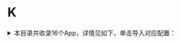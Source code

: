 # K
<details>
<summary>
本目录共收录16个App，详情见如下，单击导入对应配置：
</summary>

- [keep](https://quantumult.app/x/open-app/add-resource?remote-resource=%7B%22filter_remote%22%3A%20%5B%22https%3A%2F%2Fraw.githubusercontent.com%2Fzirawell%2FR-Store%2Fmain%2FRule%2FQuanX%2FAdblock%2FApp%2FK%2Fkeep%2Ffilter%2Fkeep.list%2C%20tag%3Dkeep%22%5D%2C%22rewrite_remote%22%3A%20%5B%22https%3A%2F%2Fraw.githubusercontent.com%2Fzirawell%2FR-Store%2Fmain%2FRule%2FQuanX%2FAdblock%2FApp%2FK%2Fkeep%2Frewrite%2Fkeep.conf%2C%20tag%3Dkeep%22%5D%7D)
- [口袋校园](https://quantumult.app/x/open-app/add-resource?remote-resource=%7B%22rewrite_remote%22%3A%20%5B%22https%3A%2F%2Fraw.githubusercontent.com%2Fzirawell%2FR-Store%2Fmain%2FRule%2FQuanX%2FAdblock%2FApp%2FK%2F%E5%8F%A3%E8%A2%8B%E6%A0%A1%E5%9B%AD%2Frewrite%2Fpocketuni.conf%2C%20tag%3D%E5%8F%A3%E8%A2%8B%E6%A0%A1%E5%9B%AD%22%5D%7D)
- [夸克](https://quantumult.app/x/open-app/add-resource?remote-resource=%7B%22rewrite_remote%22%3A%20%5B%22https%3A%2F%2Fraw.githubusercontent.com%2Fzirawell%2FR-Store%2Fmain%2FRule%2FQuanX%2FAdblock%2FApp%2FK%2F%E5%A4%B8%E5%85%8B%2Frewrite%2Fquark.conf%2C%20tag%3D%E5%A4%B8%E5%85%8B%22%5D%7D)
- [开源中国](https://quantumult.app/x/open-app/add-resource?remote-resource=%7B%22rewrite_remote%22%3A%20%5B%22https%3A%2F%2Fraw.githubusercontent.com%2Fzirawell%2FR-Store%2Fmain%2FRule%2FQuanX%2FAdblock%2FApp%2FK%2F%E5%BC%80%E6%BA%90%E4%B8%AD%E5%9B%BD%2Frewrite%2Foschina.conf%2C%20tag%3D%E5%BC%80%E6%BA%90%E4%B8%AD%E5%9B%BD%22%5D%7D)
- [快对](https://quantumult.app/x/open-app/add-resource?remote-resource=%7B%22rewrite_remote%22%3A%20%5B%22https%3A%2F%2Fraw.githubusercontent.com%2Fzirawell%2FR-Store%2Fmain%2FRule%2FQuanX%2FAdblock%2FApp%2FK%2F%E5%BF%AB%E5%AF%B9%2Frewrite%2Fkuaidui.conf%2C%20tag%3D%E5%BF%AB%E5%AF%B9%22%5D%7D)
- [快手](https://quantumult.app/x/open-app/add-resource?remote-resource=%7B%22filter_remote%22%3A%20%5B%22https%3A%2F%2Fraw.githubusercontent.com%2Fzirawell%2FR-Store%2Fmain%2FRule%2FQuanX%2FAdblock%2FApp%2FK%2F%E5%BF%AB%E6%89%8B%2Ffilter%2Fkuaishou.list%2C%20tag%3D%E5%BF%AB%E6%89%8B%22%5D%2C%22rewrite_remote%22%3A%20%5B%22https%3A%2F%2Fraw.githubusercontent.com%2Fzirawell%2FR-Store%2Fmain%2FRule%2FQuanX%2FAdblock%2FApp%2FK%2F%E5%BF%AB%E6%89%8B%2Frewrite%2Fkuaishou.conf%2C%20tag%3D%E5%BF%AB%E6%89%8B%22%5D%7D)
- [快手联盟](https://quantumult.app/x/open-app/add-resource?remote-resource=%7B%22rewrite_remote%22%3A%20%5B%22https%3A%2F%2Fraw.githubusercontent.com%2Fzirawell%2FR-Store%2Fmain%2FRule%2FQuanX%2FAdblock%2FApp%2FK%2F%E5%BF%AB%E6%89%8B%E8%81%94%E7%9B%9F%2Frewrite%2Fsnssdk.conf%2C%20tag%3D%E5%BF%AB%E6%89%8B%E8%81%94%E7%9B%9F%22%5D%7D)
- [快看漫画](https://quantumult.app/x/open-app/add-resource?remote-resource=%7B%22rewrite_remote%22%3A%20%5B%22https%3A%2F%2Fraw.githubusercontent.com%2Fzirawell%2FR-Store%2Fmain%2FRule%2FQuanX%2FAdblock%2FApp%2FK%2F%E5%BF%AB%E7%9C%8B%E6%BC%AB%E7%94%BB%2Frewrite%2Fkkmh.conf%2C%20tag%3D%E5%BF%AB%E7%9C%8B%E6%BC%AB%E7%94%BB%22%5D%7D)
- [快递100](https://quantumult.app/x/open-app/add-resource?remote-resource=%7B%22rewrite_remote%22%3A%20%5B%22https%3A%2F%2Fraw.githubusercontent.com%2Fzirawell%2FR-Store%2Fmain%2FRule%2FQuanX%2FAdblock%2FApp%2FK%2F%E5%BF%AB%E9%80%92100%2Frewrite%2Fkuaidi100.conf%2C%20tag%3D%E5%BF%AB%E9%80%92100%22%5D%7D)
- [看东方](https://quantumult.app/x/open-app/add-resource?remote-resource=%7B%22rewrite_remote%22%3A%20%5B%22https%3A%2F%2Fraw.githubusercontent.com%2Fzirawell%2FR-Store%2Fmain%2FRule%2FQuanX%2FAdblock%2FApp%2FK%2F%E7%9C%8B%E4%B8%9C%E6%96%B9%2Frewrite%2Fbestv.conf%2C%20tag%3D%E7%9C%8B%E4%B8%9C%E6%96%B9%22%5D%7D)
- [看天下](https://quantumult.app/x/open-app/add-resource?remote-resource=%7B%22rewrite_remote%22%3A%20%5B%22https%3A%2F%2Fraw.githubusercontent.com%2Fzirawell%2FR-Store%2Fmain%2FRule%2FQuanX%2FAdblock%2FApp%2FK%2F%E7%9C%8B%E5%A4%A9%E4%B8%8B%2Frewrite%2Fvistastory.conf%2C%20tag%3D%E7%9C%8B%E5%A4%A9%E4%B8%8B%22%5D%7D)
- [看理想](https://quantumult.app/x/open-app/add-resource?remote-resource=%7B%22rewrite_remote%22%3A%20%5B%22https%3A%2F%2Fraw.githubusercontent.com%2Fzirawell%2FR-Store%2Fmain%2FRule%2FQuanX%2FAdblock%2FApp%2FK%2F%E7%9C%8B%E7%90%86%E6%83%B3%2Frewrite%2Fvistopia.conf%2C%20tag%3D%E7%9C%8B%E7%90%86%E6%83%B3%22%5D%7D)
- [肯德基](https://quantumult.app/x/open-app/add-resource?remote-resource=%7B%22rewrite_remote%22%3A%20%5B%22https%3A%2F%2Fraw.githubusercontent.com%2Fzirawell%2FR-Store%2Fmain%2FRule%2FQuanX%2FAdblock%2FApp%2FK%2F%E8%82%AF%E5%BE%B7%E5%9F%BA%2Frewrite%2Fkfc.conf%2C%20tag%3D%E8%82%AF%E5%BE%B7%E5%9F%BA%22%5D%7D)
- [酷安](https://quantumult.app/x/open-app/add-resource?remote-resource=%7B%22rewrite_remote%22%3A%20%5B%22https%3A%2F%2Fraw.githubusercontent.com%2Fzirawell%2FR-Store%2Fmain%2FRule%2FQuanX%2FAdblock%2FApp%2FK%2F%E9%85%B7%E5%AE%89%2Frewrite%2Fcoolapk.conf%2C%20tag%3D%E9%85%B7%E5%AE%89%22%5D%7D)
- [酷我音乐](https://quantumult.app/x/open-app/add-resource?remote-resource=%7B%22filter_remote%22%3A%20%5B%22https%3A%2F%2Fraw.githubusercontent.com%2Fzirawell%2FR-Store%2Fmain%2FRule%2FQuanX%2FAdblock%2FApp%2FK%2F%E9%85%B7%E6%88%91%E9%9F%B3%E4%B9%90%2Ffilter%2Fkuwo.list%2C%20tag%3D%E9%85%B7%E6%88%91%E9%9F%B3%E4%B9%90%22%5D%2C%22rewrite_remote%22%3A%20%5B%22https%3A%2F%2Fraw.githubusercontent.com%2Fzirawell%2FR-Store%2Fmain%2FRule%2FQuanX%2FAdblock%2FApp%2FK%2F%E9%85%B7%E6%88%91%E9%9F%B3%E4%B9%90%2Frewrite%2Fkuwo.conf%2C%20tag%3D%E9%85%B7%E6%88%91%E9%9F%B3%E4%B9%90%22%5D%7D)
- [酷狗音乐](https://quantumult.app/x/open-app/add-resource?remote-resource=%7B%22filter_remote%22%3A%20%5B%22https%3A%2F%2Fraw.githubusercontent.com%2Fzirawell%2FR-Store%2Fmain%2FRule%2FQuanX%2FAdblock%2FApp%2FK%2F%E9%85%B7%E7%8B%97%E9%9F%B3%E4%B9%90%2Ffilter%2Fkugou.list%2C%20tag%3D%E9%85%B7%E7%8B%97%E9%9F%B3%E4%B9%90%22%5D%2C%22rewrite_remote%22%3A%20%5B%22https%3A%2F%2Fraw.githubusercontent.com%2Fzirawell%2FR-Store%2Fmain%2FRule%2FQuanX%2FAdblock%2FApp%2FK%2F%E9%85%B7%E7%8B%97%E9%9F%B3%E4%B9%90%2Frewrite%2Fkugou.conf%2C%20tag%3D%E9%85%B7%E7%8B%97%E9%9F%B3%E4%B9%90%22%5D%7D)

</details>